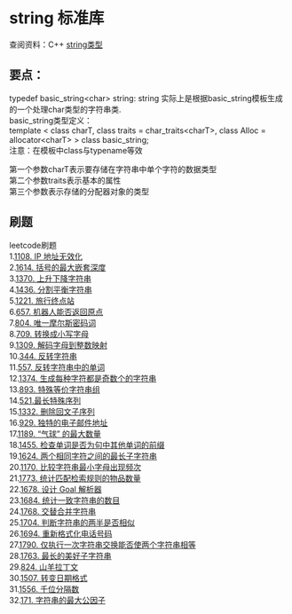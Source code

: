 
# string 标准库

查阅资料：C++ [string类型](http://www.cplusplus.com/reference/string/string/)

## 要点：
typedef basic_string\<char\> string: string 实际上是根据basic_string模板生成的一个处理char类型的字符串类.  
basic_string类型定义：  
template \< class charT,  class traits = char_traits\<charT\>, class Alloc = allocator\<charT\>  \> class basic_string;  
注意：在模板中class与typename等效

第一个参数charT表示要存储在字符串中单个字符的数据类型      
第二个参数traits表示基本的属性  
第三个参数表示存储的分配器对象的类型  

## 刷题
leetcode刷题  
1.[1108. IP 地址无效化](chapter001.md)  
2.[1614. 括号的最大嵌套深度](chapter002.md)  
3.[1370. 上升下降字符串](chapter003.md)  
4.[1436. 分割平衡字符串](chapter004.md)  
5.[1221. 旅行终点站](chapter005.md)  
6.[657.  机器人能否返回原点](chapter006.md)  
7.[804. 唯一摩尔斯密码词](chapter007.md)  
8.[709. 转换成小写字母](chapter008.md)   
9.[1309. 解码字母到整数映射](chapter009.md)   
10.[344. 反转字符串](chapter010.md)     
11.[557. 反转字符串中的单词](chapter011.md)   
12.[1374. 生成每种字符都是奇数个的字符串](chapter012.md)   
13.[893. 特殊等价字符串组](chapter013.md)   
14.[521.最长特殊序列](chapter014.md)   
15.[1332. 删除回文子序列](chapter015.md)  
16.[929. 独特的电子邮件地址](chapter016.md)   
17.[1189. “气球” 的最大数量](chapter017.md)   
18.[1455. 检查单词是否为句中其他单词的前缀](chapter018.md)   
19.[1624. 两个相同字符之间的最长子字符串](chapter019.md)   
20.[1170. 比较字符串最小字母出现频次](chapter020.md)   
21.[1773. 统计匹配检索规则的物品数量](chapter021.md)   
22.[1678. 设计 Goal 解析器](chapter022.md)   
23.[1684. 统计一致字符串的数目](chapter023.md)  
24.[1768. 交替合并字符串](chapter024.md)   
25.[1704. 判断字符串的两半是否相似](chapter025.md)  
26.[1694. 重新格式化电话号码](chapter026.md)  
27.[1790. 仅执行一次字符串交换能否使两个字符串相等](chapter027.md)   
28.[1763. 最长的美好子字符串](chapter028.md)   
29.[824. 山羊拉丁文](chapter029.md)   
30.[1507. 转变日期格式](chapter030.md)  
31.[1556. 千位分隔数](chapter031.md)  
32.[171. 字符串的最大公因子](chapter032.md)









